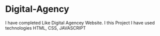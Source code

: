 # Digital-Agency

I have completed Like Digital Agencey Website. I this Project I have used technologies HTML, CSS, JAVASCRIPT
